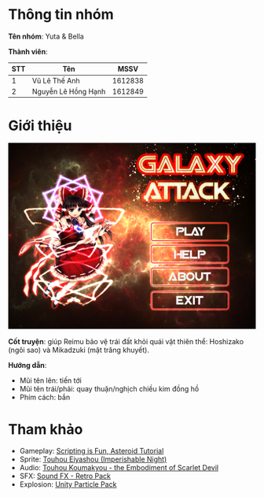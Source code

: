 # Thông tin nhóm

**Tên nhóm**: Yuta & Bella

**Thành viên**:

|STT|Tên|MSSV|
|---|---|---|
|1|Vũ Lê Thế Anh|1612838|
|2|Nguyễn Lê Hồng Hạnh|1612849|

# Giới thiệu

![Main Menu](https://raw.githubusercontent.com/vltanh/GameDev/master/submit/Midterm/Demo/gallery/menu.png)

**Cốt truyện**: giúp Reimu bảo vệ trái đất khỏi quái vật thiên thể: Hoshizako (ngôi sao) và Mikadzuki (mặt trăng khuyết).

**Hướng dẫn**:
- Mũi tên lên: tiến tới
- Mũi tên trái/phải: quay thuận/nghịch chiều kim đồng hồ
- Phím cách: bắn

# Tham khảo

- Gameplay: [Scripting is Fun, Asteroid Tutorial](https://www.youtube.com/watch?v=TG_KLJ49URM&list=PLa5_l08N9jzMKA8gNHG42Mv3idfIkztBU)
- Sprite: [Touhou Eiyashou (Imperishable Night)](https://www.spriters-resource.com/pc_computer/touhoueiyashouimperishablenight)
- Audio: [Touhou Koumakyou - the Embodiment of Scarlet Devil](https://downloads.khinsider.com/game-soundtracks/album/touhou-koumakyou-the-embodiment-of-scarlet-devil)
- SFX: [Sound FX - Retro Pack](https://assetstore.unity.com/packages/audio/sound-fx/sound-fx-retro-pack-121743)
- Explosion: [Unity Particle Pack](https://assetstore.unity.com/packages/essentials/tutorial-projects/unity-particle-pack-127325)
